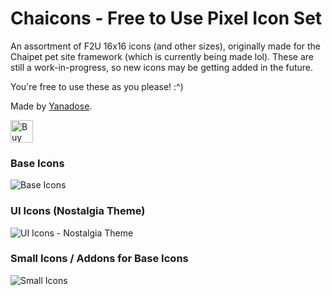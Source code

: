 # Chaicons - Free to Use Pixel Icon Set

An assortment of F2U 16x16 icons (and other sizes), originally made for the Chaipet pet site framework (which is currently being made lol). These are still a work-in-progress, so new icons may be getting added in the future.

You're free to use these as you please! :^)

Made by <a href="https://dreamy.neocities.org">Yanadose</a>.

<a href='https://ko-fi.com/O5O51L2XH' target='_blank'><img height='36' style='border:0px;height:36px;' src='https://storage.ko-fi.com/cdn/kofi6.png?v=6' border='0' alt='Buy Me a Coffee at ko-fi.com' /></a>


### Base Icons
<img src="https://i.imgur.com/SDYyRI3.png" alt="Base Icons">

### UI Icons (Nostalgia Theme)
<img src="https://i.imgur.com/VWzUNGn.png" alt="UI Icons - Nostalgia Theme">

### Small Icons / Addons for Base Icons
<img src="https://i.imgur.com/7Knpsh9.png" alt="Small Icons">
